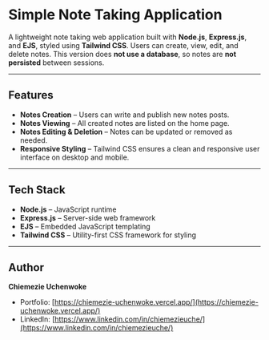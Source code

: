 # Simple Note Taking Application

A lightweight note taking web application built with **Node.js**, **Express.js**, and **EJS**, styled using **Tailwind CSS**. Users can create, view, edit, and delete notes. This version does **not use a database**, so notes are **not persisted** between sessions.

---

## Features

- **Notes Creation** – Users can write and publish new notes posts.
- **Notes Viewing** – All created notes are listed on the home page.
- **Notes Editing & Deletion** – Notes can be updated or removed as needed.
- **Responsive Styling** – Tailwind CSS ensures a clean and responsive user interface on desktop and mobile.

---

## Tech Stack

- **Node.js** – JavaScript runtime
- **Express.js** – Server-side web framework
- **EJS** – Embedded JavaScript templating
- **Tailwind CSS** – Utility-first CSS framework for styling

---
## Author

**Chiemezie Uchenwoke**

- Portfolio: [https://chiemezie-uchenwoke.vercel.app/](https://chiemezie-uchenwoke.vercel.app/)
- LinkedIn: [https://www.linkedin.com/in/chiemezieuche/](https://www.linkedin.com/in/chiemezieuche/)
